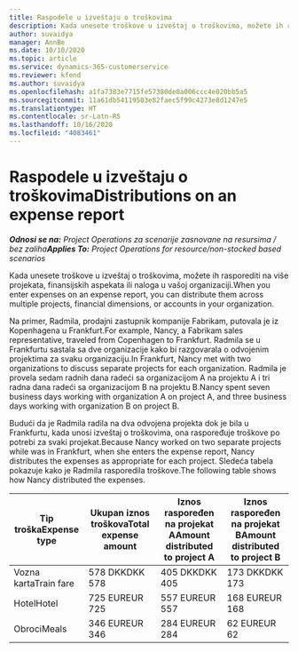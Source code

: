 ```yaml
---
title: Raspodele u izveštaju o troškovima
description: Kada unesete troškove u izveštaj o troškovima, možete ih rasporediti na više projekata, pravnih lica ili naloga u vašoj organizaciji.
author: suvaidya
manager: AnnBe
ms.date: 10/10/2020
ms.topic: article
ms.service: dynamics-365-customerservice
ms.reviewer: kfend
ms.author: suvaidya
ms.openlocfilehash: a1fa7383e7715fe57380de0a006ccc4e020bb5a5
ms.sourcegitcommit: 11a61db54119503e82faec5f99c4273e8d1247e5
ms.translationtype: HT
ms.contentlocale: sr-Latn-RS
ms.lasthandoff: 10/16/2020
ms.locfileid: "4083461"
---
```

# <a name="distributions-on-an-expense-report"></a><span data-ttu-id="444a0-103">Raspodele u izveštaju o troškovima</span><span class="sxs-lookup"><span data-stu-id="444a0-103">Distributions on an expense report</span></span>

<span data-ttu-id="444a0-104">_**Odnosi se na:** Project Operations za scenarije zasnovane na resursima / bez zaliha_</span><span class="sxs-lookup"><span data-stu-id="444a0-104">_**Applies To:** Project Operations for resource/non-stocked based scenarios_</span></span>

<span data-ttu-id="444a0-105">Kada unesete troškove u izveštaj o troškovima, možete ih rasporediti na više projekata, finansijskih aspekata ili naloga u vašoj organizaciji.</span><span class="sxs-lookup"><span data-stu-id="444a0-105">When you enter expenses on an expense report, you can distribute them across multiple projects, financial dimensions, or accounts in your organization.</span></span>

<span data-ttu-id="444a0-106">Na primer, Radmila, prodajni zastupnik kompanije Fabrikam, putovala je iz Kopenhagena u Frankfurt.</span><span class="sxs-lookup"><span data-stu-id="444a0-106">For example, Nancy, a Fabrikam sales representative, traveled from Copenhagen to Frankfurt.</span></span> <span data-ttu-id="444a0-107">Radmila se u Frankfurtu sastala sa dve organizacije kako bi razgovarala o odvojenim projektima za svaku organizaciju.</span><span class="sxs-lookup"><span data-stu-id="444a0-107">In Frankfurt, Nancy met with two organizations to discuss separate projects for each organization.</span></span> <span data-ttu-id="444a0-108">Radmila je provela sedam radnih dana radeći sa organizacijom A na projektu A i tri radna dana radeći sa organizacijom B na projektu B.</span><span class="sxs-lookup"><span data-stu-id="444a0-108">Nancy spent seven business days working with organization A on project A, and three business days working with organization B on project B.</span></span>

<span data-ttu-id="444a0-109">Budući da je Radmila radila na dva odvojena projekta dok je bila u Frankfurtu, kada unosi izveštaj o troškovima, ona raspoređuje troškove po potrebi za svaki projekat.</span><span class="sxs-lookup"><span data-stu-id="444a0-109">Because Nancy worked on two separate projects while was in Frankfurt, when she enters the expense report, Nancy distributes the expenses as appropriate for each project.</span></span> <span data-ttu-id="444a0-110">Sledeća tabela pokazuje kako je Radmila rasporedila troškove.</span><span class="sxs-lookup"><span data-stu-id="444a0-110">The following table shows how Nancy distributed the expenses.</span></span>

| <span data-ttu-id="444a0-111">Tip troška</span><span class="sxs-lookup"><span data-stu-id="444a0-111">Expense type</span></span> | <span data-ttu-id="444a0-112">Ukupan iznos troškova</span><span class="sxs-lookup"><span data-stu-id="444a0-112">Total expense amount</span></span> | <span data-ttu-id="444a0-113">Iznos raspoređen na projekat A</span><span class="sxs-lookup"><span data-stu-id="444a0-113">Amount distributed to project A</span></span> | <span data-ttu-id="444a0-114">Iznos raspoređen na projekat B</span><span class="sxs-lookup"><span data-stu-id="444a0-114">Amount distributed to project B</span></span> |
|--------------|----------------------|---------------------------------|---------------------------------|
| <span data-ttu-id="444a0-115">Vozna karta</span><span class="sxs-lookup"><span data-stu-id="444a0-115">Train fare</span></span>   | <span data-ttu-id="444a0-116">578 DKK</span><span class="sxs-lookup"><span data-stu-id="444a0-116">DKK 578</span></span>              | <span data-ttu-id="444a0-117">405 DKK</span><span class="sxs-lookup"><span data-stu-id="444a0-117">DKK 405</span></span>                         | <span data-ttu-id="444a0-118">173 DKK</span><span class="sxs-lookup"><span data-stu-id="444a0-118">DKK 173</span></span>                         |
| <span data-ttu-id="444a0-119">Hotel</span><span class="sxs-lookup"><span data-stu-id="444a0-119">Hotel</span></span>        | <span data-ttu-id="444a0-120">725 EUR</span><span class="sxs-lookup"><span data-stu-id="444a0-120">EUR 725</span></span>              | <span data-ttu-id="444a0-121">557 EUR</span><span class="sxs-lookup"><span data-stu-id="444a0-121">EUR 557</span></span>                         | <span data-ttu-id="444a0-122">168 EUR</span><span class="sxs-lookup"><span data-stu-id="444a0-122">EUR 168</span></span>                         |
| <span data-ttu-id="444a0-123">Obroci</span><span class="sxs-lookup"><span data-stu-id="444a0-123">Meals</span></span>        | <span data-ttu-id="444a0-124">346 EUR</span><span class="sxs-lookup"><span data-stu-id="444a0-124">EUR 346</span></span>              | <span data-ttu-id="444a0-125">284 EUR</span><span class="sxs-lookup"><span data-stu-id="444a0-125">EUR 284</span></span>                         | <span data-ttu-id="444a0-126">62 EUR</span><span class="sxs-lookup"><span data-stu-id="444a0-126">EUR 62</span></span>                          |
